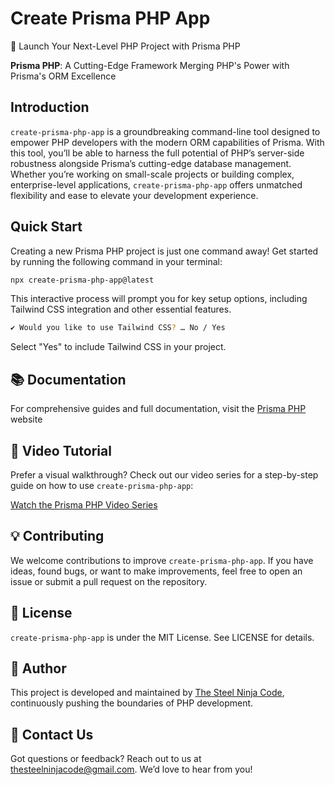 # Create Prisma PHP App

🚀 Launch Your Next-Level PHP Project with Prisma PHP

**Prisma PHP**: A Cutting-Edge Framework Merging PHP's Power with Prisma's ORM Excellence

## Introduction

`create-prisma-php-app` is a groundbreaking command-line tool designed to empower PHP developers with the modern ORM capabilities of Prisma. With this tool, you’ll be able to harness the full potential of PHP’s server-side robustness alongside Prisma’s cutting-edge database management. Whether you’re working on small-scale projects or building complex, enterprise-level applications, `create-prisma-php-app` offers unmatched flexibility and ease to elevate your development experience.

## Quick Start

Creating a new Prisma PHP project is just one command away! Get started by running the following command in your terminal:

```bash
npx create-prisma-php-app@latest
```

This interactive process will prompt you for key setup options, including Tailwind CSS integration and other essential features.

```bash
✔ Would you like to use Tailwind CSS? … No / Yes
```

Select "Yes" to include Tailwind CSS in your project.

## 📚 Documentation

For comprehensive guides and full documentation, visit the [Prisma PHP](https://prismaphp.tsnc.tech/) website

## 🎥 Video Tutorial

Prefer a visual walkthrough? Check out our video series for a step-by-step guide on how to use `create-prisma-php-app`:

[Watch the Prisma PHP Video Series](https://www.youtube.com/playlist?list=PLS-62wu4j8sS0Ia7ZkWHQ41W85Ice85PA)

## 💡 Contributing

We welcome contributions to improve `create-prisma-php-app`. If you have ideas, found bugs, or want to make improvements, feel free to open an issue or submit a pull request on the repository.

## 📄 License

`create-prisma-php-app` is under the MIT License. See LICENSE for details.

## 👤 Author

This project is developed and maintained by [The Steel Ninja Code](https://thesteelninjacode.com/), continuously pushing the boundaries of PHP development.

## 📧 Contact Us

Got questions or feedback? Reach out to us at [thesteelninjacode@gmail.com](mailto:thesteelninjacode@gmail.com). We’d love to hear from you!
